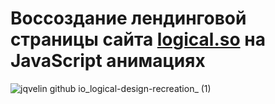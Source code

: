 # Воссоздание лендинговой страницы сайта [logical.so](https://logical.so) на JavaScript анимациях
![jqvelin github io_logical-design-recreation_ (1)](https://github.com/user-attachments/assets/360f4b45-1158-4d87-aff7-268cbe0a8076)
